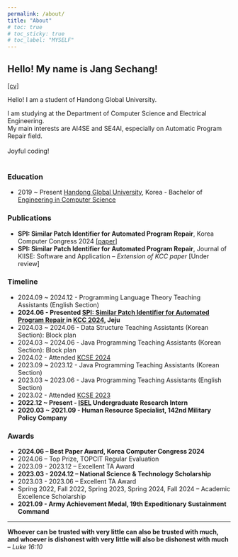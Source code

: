 ```yaml
---
permalink: /about/
title: "About"
# toc: true
# toc_sticky: true
# toc_label: "MYSELF"
---
```


## Hello! My name is Jang Sechang!
[[cv]](../../../assets/CV_JSC.pdf)

Hello! I am a student of Handong Global University.

I am studying at the Department of Computer Science and Electrical Engineering. <br>
My main interests are AI4SE and SE4AI, especially on Automatic Program Repair field.
<br> 
<br> 
Joyful coding! <br><br>

<h3 id="education">Education</h3>
<ul>
  <li>2019 ~ Present <a href="https://www.handong.edu/">Handong Global University</a>, Korea - Bachelor of <a href="https://csee.handong.edu/">Engineering in Computer Science</a></li>
</ul>

<h3 id="publications">Publications</h3>
<ul>
  <li> 
    <strong>SPI: Similar Patch Identifier for Automated Program Repair</strong>, Korea Computer Congress 2024 
    <a href="../../../assets/KCC_2024_SPI.pdf">[paper]</a>
  </li>
  <li> 
    <strong>SPI: Similar Patch Identifier for Automated Program Repair</strong>, Journal of KIISE: Software and Application – <em>Extension of KCC paper</em> [Under review]
  </li>
</ul>


<h3 id="timeline">Timeline</h3>

<ul>
  <li>2024.09 ~ 2024.12 - Programming Language Theory Teaching Assistants (English Section)</li>
  <li> <strong> 2024.06            - Presented <a href="../../../assets/KCC_2024_SPI_Presentation.pdf"> SPI: Similar Patch Identifier for Automated Program Repair </a> in <a href="https://kcc2024.kiise.or.kr/Proceedings/Home.asp">KCC 2024</a>, Jeju </strong> </li>
  <li>2024.03 ~ 2024.06 - Data Structure Teaching Assistants (Korean Section): Block plan</li>
  <li>2024.03 ~ 2024.06 - Java Programming Teaching Assistants (Korean Section): Block plan </li>
  <li>2024.02           - Attended <a href="http://sigsoft.or.kr/kcse2024/">KCSE 2024</a> </li>
  <li>2023.09 ~ 2023.12 - Java Programming Teaching Assistants (Korean Section)</li>
  <li>2023.03 ~ 2023.06 - Java Programming Teaching Assistants (English Section)</li>
  <li>2023.02           - Attended <a href="http://sigsoft.or.kr/kcse2023/">KCSE 2023</a> </li>
  <li> <strong> 2022.12 ~ Present - <a href="https://isel.handong.edu/">ISEL</a> Undergraduate Research Intern </strong> </li>
  <li> <strong> 2020.03 ~ 2021.09 - Human Resource Specialist, 142nd Military Policy Company </strong> </li>
</ul>

<h3 id="Awards">Awards</h3>

<ul>
  <li> <strong> 2024.06 – 
    Best Paper Award, Korea Computer Congress 2024 </strong> </li>
  <li>2024.06 – Top Prize, TOPCIT Regular Evaluation</li>
  <li>2023.09 - 2023.12 – Excellent TA Award</li>
  <li><strong>2023.03 - 2024.12 – National Science & Technology Scholarship </strong> </li>
  <li>2023.03 - 2023.06 – Excellent TA Award</li>
  <li>Spring 2022, Fall 2022, Spring 2023, Spring 2024, Fall 2024 – Academic Excellence Scholarship</li>
  <li><strong>2021.09 -  Army Achievement Medal, 19th Expeditionary Sustainment Command </strong> </li>
</ul>

<hr>

<p><strong>Whoever can be trusted with very little can also be trusted with much, and whoever is dishonest with very little will also be dishonest with much</strong> – <em>Luke 16:10</em></p>
